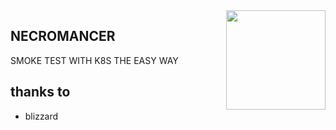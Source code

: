 <img align="right" width="159px" src="https://raw.githubusercontent.com/twskipper/necromancer/dev/logo/necromancer-log.jpg"> 

## NECROMANCER
SMOKE TEST WITH K8S THE EASY WAY

## thanks to
* blizzard
